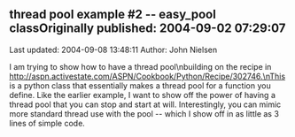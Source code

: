 ## thread pool example #2 -- easy_pool classOriginally published: 2004-09-02 07:29:07 
Last updated: 2004-09-08 13:48:11 
Author: John Nielsen 
 
I am trying to show how to have a thread pool\nbuilding on the recipe in http://aspn.activestate.com/ASPN/Cookbook/Python/Recipe/302746.\nThis is a python class that essentially makes a thread pool for a function you define.  Like the earlier example, I want to show off the power of having a thread pool that you can stop and start at will. Interestingly, you can mimic more standard thread use with the pool -- which I show off in as little as 3 lines of simple code.